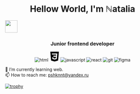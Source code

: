<!--
### Hi there, I'm Natalia 👋
<a href="https://media.giphy.com/media/FAFo1M7EC4gRZ4HETH/giphy.gif" target="_blank">Natalia</a> 
(https://media.giphy.com/media/FAFo1M7EC4gRZ4HETH/giphy.gif)


<!--👋
**NataliaPushkina/NataliaPushkina** is a ✨ _special_ ✨ repository because its `README.md` (this file) appears on your GitHub profile.

Here are some ideas to get you started:

- 🔭 I’m currently working on ...
- 🌱 I’m currently learning web.
- 👯 I’m looking to collaborate on ...
- 🤔 I’m looking for help with ...
- 💬 Ask me about ...
- 📫 How to reach me: pshknnt@yandex.ru
- 😄 Pronouns: ...
- ⚡ Fun fact: ...
-->

<h1 align="center">Hellow World, I'm &Nopf;atalia </h1>
<img src="https://media.giphy.com/media/FAFo1M7EC4gRZ4HETH/giphy.gif" width="40" height="40" />
<h3 align="center">Junior frontend developer</h3>

<div align="center">
  <img height="32" width="32" src="https://github.com/simple-icons/simple-icons/blob/develop/icons/html5.svg" alt="html"/>
  <img height="32" width="32" src="https://github.com/simple-icons/simple-icons/blob/develop/icons/css3.svg" alt="css" />
  <img height="32" width="32" src="https://github.com/simple-icons/simple-icons/blob/develop/icons/javascript.svg" alt="javascript" />
  <img height="32" width="32" src="https://github.com/simple-icons/simple-icons/blob/develop/icons/react.svg" alt="react" />
  <img height="32" width="32" src="https://github.com/simple-icons/simple-icons/blob/develop/icons/git.svg" alt="git" />
  <img height="32" width="32" src="https://github.com/simple-icons/simple-icons/blob/develop/icons/figma.svg" alt="figma" />
  <!-- ДОБАВЛЮ, КОГДА ВЫУЧУ
  <img height="32" width="32" src="https://github.com/simple-icons/simple-icons/blob/develop/icons/vuedotjs.svg" alt="vue.js" />
  <img height="32" width="32" src="https://github.com/simple-icons/simple-icons/blob/develop/icons/typescript.svg" alt="typescript" />
  -->
</div>

🌱 I’m currently learning web. <br>
📫 How to reach me: pshknnt@yandex.ru

[![trophy](https://github-profile-trophy.vercel.app/?username=NataliaPushkina)](https://github.com/ryo-ma/github-profile-trophy)

<!--
[![Top Langs](https://github-readme-stats.vercel.app/api/top-langs/?username=NataliaPushkina&layout=compact)](https://github.com/anuraghazra/github-readme-stats)
![](https://github-profile-summary-cards.vercel.app/api/cards/most-commit-language?username=NataliaPushkina&theme=solarized_dark)
![Jokes Card](https://readme-jokes.vercel.app/api)
-->
